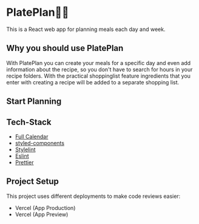 # PlatePlan:fork_and_knife::calendar:

This is a React web app for planning meals each day and week. 

## Why you should use PlatePlan
With PlatePlan you can create your meals for a specific day and even add information about the recipe, so you don't have to search for hours in your recipe folders. With the practical shoppinglist feature ingredients that you enter with creating a recipe will be added to a separate shopping list.

## Start Planning


## Tech-Stack
* [Full Calendar](https://fullcalendar.io/)
* [styled-components](https://styled-components.com/)
* [Stylelint](https://stylelint.io/)
* [Eslint](https://eslint.org/)
* [Prettier](https://prettier.io/)

## Project Setup

This project uses different deployments to make code reviews easier:

* Vercel (App Production)
* Vercel (App Preview)

